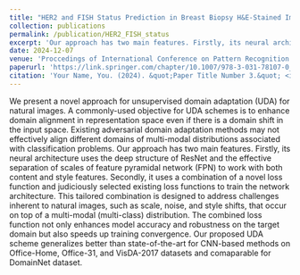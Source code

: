 ```yaml
---
title: "HER2 and FISH Status Prediction in Breast Biopsy H&E-Stained Images Using Deep Learning"
collection: publications
permalink: /publication/HER2_FISH_status
excerpt: 'Our approach has two main features. Firstly, its neural architecture uses the deep structure of ResNet and the effective separation of scales of feature pyramidal network (FPN) to work with both content and style features. Secondly, it uses a combination of a novel loss function and judiciously selected existing loss functions to train the network architecture.'
date: 2024-12-07
venue: 'Proccedings of International Conference on Pattern Recognition (ICPR24), Kolkata, India'
paperurl: 'https://link.springer.com/chapter/10.1007/978-3-031-78107-0_18'
citation: 'Your Name, You. (2024). &quot;Paper Title Number 3.&quot; <i>GitHub Journal of Bugs</i>. 1(3).'
---
```


We present a novel approach for unsupervised domain adaptation (UDA) for natural images. A commonly-used objective for UDA schemes is to enhance domain alignment in representation space even if there is a domain shift in the input space. Existing adversarial domain adaptation methods may not effectively align different domains of multi-modal distributions associated with classification problems. Our approach has two main features. Firstly, its neural architecture uses the deep structure of ResNet and the effective separation of scales of feature pyramidal network (FPN) to work with both content and style features. Secondly, it uses a combination of a novel loss function and judiciously selected existing loss functions to train the network architecture. This tailored combination is designed to address challenges inherent to natural images, such as scale, noise, and style shifts, that occur on top of a multi-modal (multi-class) distribution. The combined loss function not only enhances model accuracy and robustness on the target domain but also speeds up training convergence. Our proposed UDA scheme generalizes better than state-of-the-art for CNN-based methods on Office-Home, Office-31, and VisDA-2017 datasets and comaparable for DomainNet dataset.

